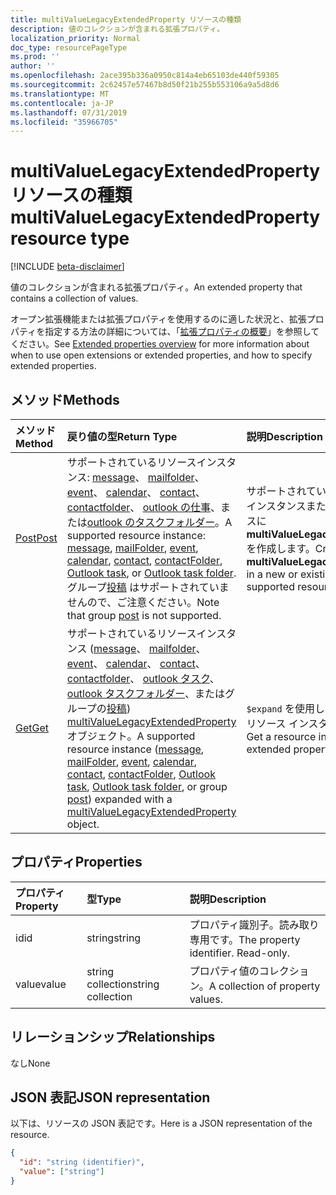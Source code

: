 ```yaml
---
title: multiValueLegacyExtendedProperty リソースの種類
description: 値のコレクションが含まれる拡張プロパティ。
localization_priority: Normal
doc_type: resourcePageType
ms.prod: ''
author: ''
ms.openlocfilehash: 2ace395b336a0950c814a4eb65103de440f59305
ms.sourcegitcommit: 2c62457e57467b8d50f21b255b553106a9a5d8d6
ms.translationtype: MT
ms.contentlocale: ja-JP
ms.lasthandoff: 07/31/2019
ms.locfileid: "35966705"
---
```

# <a name="multivaluelegacyextendedproperty-resource-type"></a><span data-ttu-id="102eb-103">multiValueLegacyExtendedProperty リソースの種類</span><span class="sxs-lookup"><span data-stu-id="102eb-103">multiValueLegacyExtendedProperty resource type</span></span>

[!INCLUDE [beta-disclaimer](../../includes/beta-disclaimer.md)]

<span data-ttu-id="102eb-104">値のコレクションが含まれる拡張プロパティ。</span><span class="sxs-lookup"><span data-stu-id="102eb-104">An extended property that contains a collection of values.</span></span>

<span data-ttu-id="102eb-105">オープン拡張機能または拡張プロパティを使用するのに適した状況と、拡張プロパティを指定する方法の詳細については、「[拡張プロパティの概要](../resources/extended-properties-overview.md)」を参照してください。</span><span class="sxs-lookup"><span data-stu-id="102eb-105">See [Extended properties overview](../resources/extended-properties-overview.md) for more information about when to use open extensions or extended properties, and how to specify extended properties.</span></span>

## <a name="methods"></a><span data-ttu-id="102eb-106">メソッド</span><span class="sxs-lookup"><span data-stu-id="102eb-106">Methods</span></span>

| <span data-ttu-id="102eb-107">メソッド</span><span class="sxs-lookup"><span data-stu-id="102eb-107">Method</span></span>           | <span data-ttu-id="102eb-108">戻り値の型</span><span class="sxs-lookup"><span data-stu-id="102eb-108">Return Type</span></span>    |<span data-ttu-id="102eb-109">説明</span><span class="sxs-lookup"><span data-stu-id="102eb-109">Description</span></span>|
|:---------------|:--------|:----------|
|[<span data-ttu-id="102eb-110">Post</span><span class="sxs-lookup"><span data-stu-id="102eb-110">Post</span></span>](../api/multivaluelegacyextendedproperty-post-multivalueextendedproperties.md) | <span data-ttu-id="102eb-111">サポートされているリソースインスタンス: [message](../resources/message.md)、 [mailfolder](../resources/mailfolder.md)、 [event](../resources/event.md)、 [calendar](../resources/calendar.md)、 [contact](../resources/contact.md)、 [contactfolder](../resources/contactfolder.md)、 [outlook の仕事](../resources/outlooktask.md)、または[outlook のタスクフォルダー](../resources/outlooktaskfolder.md)。</span><span class="sxs-lookup"><span data-stu-id="102eb-111">A supported resource instance: [message](../resources/message.md), [mailFolder](../resources/mailfolder.md), [event](../resources/event.md), [calendar](../resources/calendar.md), [contact](../resources/contact.md), [contactFolder](../resources/contactfolder.md), [Outlook task](../resources/outlooktask.md), or [Outlook task folder](../resources/outlooktaskfolder.md).</span></span> <span data-ttu-id="102eb-112">グループ[投稿](../resources/post.md) はサポートされていませんので、ご注意ください。</span><span class="sxs-lookup"><span data-stu-id="102eb-112">Note that group [post](../resources/post.md) is not supported.</span></span> | <span data-ttu-id="102eb-113">サポートされているリソースの新しいインスタンスまたは既存のインスタンスに **multiValueLegacyExtendedProperty** を作成します。</span><span class="sxs-lookup"><span data-stu-id="102eb-113">Create a **multiValueLegacyExtendedProperty** in a new or existing instance of a supported resource.</span></span> |
|[<span data-ttu-id="102eb-114">Get</span><span class="sxs-lookup"><span data-stu-id="102eb-114">Get</span></span>](../api/multivaluelegacyextendedproperty-get.md) |<span data-ttu-id="102eb-115">サポートされているリソースインスタンス ([message](../resources/message.md)、 [mailfolder](../resources/mailfolder.md)、 [event](../resources/event.md)、 [calendar](../resources/calendar.md)、 [contact](../resources/contact.md)、 [contactfolder](../resources/contactfolder.md)、 [outlook タスク](../resources/outlooktask.md)、 [outlook タスクフォルダー](../resources/outlooktaskfolder.md)、またはグループの[投稿](../resources/post.md)) [multiValueLegacyExtendedProperty](multivaluelegacyextendedproperty.md)オブジェクト。</span><span class="sxs-lookup"><span data-stu-id="102eb-115">A supported resource instance ([message](../resources/message.md), [mailFolder](../resources/mailfolder.md), [event](../resources/event.md), [calendar](../resources/calendar.md), [contact](../resources/contact.md), [contactFolder](../resources/contactfolder.md), [Outlook task](../resources/outlooktask.md), [Outlook task folder](../resources/outlooktaskfolder.md), or group [post](../resources/post.md)) expanded with a [multiValueLegacyExtendedProperty](multivaluelegacyextendedproperty.md) object.</span></span> |<span data-ttu-id="102eb-116">`$expand` を使用して拡張プロパティでリソース インスタンスを取得します。</span><span class="sxs-lookup"><span data-stu-id="102eb-116">Get a resource instance with an extended property using `$expand`.</span></span>|

## <a name="properties"></a><span data-ttu-id="102eb-117">プロパティ</span><span class="sxs-lookup"><span data-stu-id="102eb-117">Properties</span></span>
| <span data-ttu-id="102eb-118">プロパティ</span><span class="sxs-lookup"><span data-stu-id="102eb-118">Property</span></span>     | <span data-ttu-id="102eb-119">型</span><span class="sxs-lookup"><span data-stu-id="102eb-119">Type</span></span>   |<span data-ttu-id="102eb-120">説明</span><span class="sxs-lookup"><span data-stu-id="102eb-120">Description</span></span>|
|:---------------|:--------|:----------|
|<span data-ttu-id="102eb-121">id</span><span class="sxs-lookup"><span data-stu-id="102eb-121">id</span></span>|<span data-ttu-id="102eb-122">string</span><span class="sxs-lookup"><span data-stu-id="102eb-122">string</span></span>|<span data-ttu-id="102eb-p102">プロパティ識別子。読み取り専用です。</span><span class="sxs-lookup"><span data-stu-id="102eb-p102">The property identifier. Read-only.</span></span>|
|<span data-ttu-id="102eb-125">value</span><span class="sxs-lookup"><span data-stu-id="102eb-125">value</span></span>|<span data-ttu-id="102eb-126">string collection</span><span class="sxs-lookup"><span data-stu-id="102eb-126">string collection</span></span>|<span data-ttu-id="102eb-127">プロパティ値のコレクション。</span><span class="sxs-lookup"><span data-stu-id="102eb-127">A collection of property values.</span></span>|

## <a name="relationships"></a><span data-ttu-id="102eb-128">リレーションシップ</span><span class="sxs-lookup"><span data-stu-id="102eb-128">Relationships</span></span>
<span data-ttu-id="102eb-129">なし</span><span class="sxs-lookup"><span data-stu-id="102eb-129">None</span></span>


## <a name="json-representation"></a><span data-ttu-id="102eb-130">JSON 表記</span><span class="sxs-lookup"><span data-stu-id="102eb-130">JSON representation</span></span>

<span data-ttu-id="102eb-131">以下は、リソースの JSON 表記です。</span><span class="sxs-lookup"><span data-stu-id="102eb-131">Here is a JSON representation of the resource.</span></span>

<!-- {
  "blockType": "resource",
  "optionalProperties": [

  ],
  "@odata.type": "microsoft.graph.multiValueLegacyExtendedProperty"
}-->

```json
{
  "id": "string (identifier)",
  "value": ["string"]
}

```

<!-- uuid: 8fcb5dbc-d5aa-4681-8e31-b001d5168d79
2015-10-25 14:57:30 UTC -->
<!--
{
  "type": "#page.annotation",
  "description": "multiValueLegacyExtendedProperty resource",
  "keywords": "",
  "section": "documentation",
  "tocPath": "",
  "suppressions": []
}
-->
